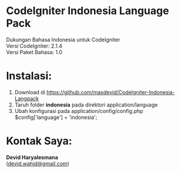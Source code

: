 CodeIgniter Indonesia Language Pack
==============================
Dukungan Bahasa Indonesia untuk CodeIgniter<br>
Versi CodeIgniter: 2.1.4<br>
Versi Paket Bahasa: 1.0

Instalasi:
==========
1. Download di https://github.com/masdevid/CodeIgniter-Indonesia-Langpack
2. Taruh folder <b>indonesia</b> pada direktori application/language
3. Ubah konfigurasi pada application/config/config.php <br>
   $config['language']	= 'indonesia';

Kontak Saya:
========
<b>Devid Haryalesmana</b><br> (devid.wahid@gmail.com)
